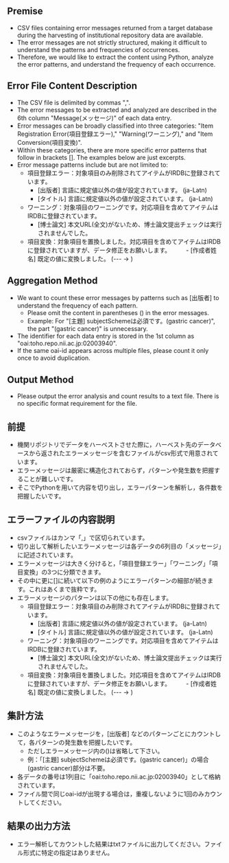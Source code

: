 ## Premise
- CSV files containing error messages returned from a target database during the harvesting of institutional repository data are available.
- The error messages are not strictly structured, making it difficult to understand the patterns and frequencies of occurrences.
- Therefore, we would like to extract the content using Python, analyze the error patterns, and understand the frequency of each occurrence.
## Error File Content Description
- The CSV file is delimited by commas ",".
- The error messages to be extracted and analyzed are described in the 6th column "Message(メッセージ)" of each data entry.
- Error messages can be broadly classified into three categories: "Item Registration Error(項目登録エラー)," "Warning(ワーニング)," and "Item Conversion(項目変換)".
- Within these categories, there are more specific error patterns that follow in brackets []. The examples below are just excerpts.
- Error message patterns include but are not limited to:
    - 項目登録エラー：対象項目のみ削除されてアイテムがIRDBに登録されています。
        - [出版者] 言語に規定値以外の値が設定されています。 (ja-Latn)
        - [タイトル] 言語に規定値以外の値が設定されています。 (ja-Latn)
    - ワーニング：対象項目のワーニングです。対応項目を含めてアイテムはIRDBに登録されています。
        - [博士論文] 本文URL(全文)がないため、博士論文提出チェックは実行されませんでした。
    - 項目変換：対象項目を置換しました。対応項目を含めてアイテムはIRDBに登録されていますが、データ修正をお願いします。
　　    - [作成者姓名] 既定の値に変換しました。 (--- -&gt; )
## Aggregation Method
- We want to count these error messages by patterns such as [出版者] to understand the frequency of each pattern.
    - Please omit the content in parentheses () in the error messages.
    - Example: For "[主題] subjectSchemeは必須です。(gastric cancer)", the part "(gastric cancer)" is unnecessary.
- The identifier for each data entry is stored in the 1st column as "oai:toho.repo.nii.ac.jp:02003940".
- If the same oai-id appears across multiple files, please count it only once to avoid duplication.
## Output Method
- Please output the error analysis and count results to a text file. There is no specific format requirement for the file.

## 前提
- 機関リポジトリでデータをハーベストさせた際に，ハーベスト先のデータべースから返されたエラーメッセージを含むファイルがcsv形式で用意されています。
- エラーメッセージは厳密に構造化されておらず，パターンや発生数を把握することが難しいです。
- そこでPythonを用いて内容を切り出し，エラーパターンを解析し，各件数を把握したいです。
## エラーファイルの内容説明
- csvファイルはカンマ「,」で区切られています。
- 切り出して解析したいエラーメッセージは各データの6列目の「メッセージ」に記述されています。
- エラーメッセージは大きく分けると，「項目登録エラー」「ワーニング」「項目変換」の3つに分類できます。
- その中に更に[]に続いて以下の例のようにエラーパターンの細部が続きます。これはあくまで抜粋です。
- エラーメッセージのパターンは以下の他にも存在します。
    - 項目登録エラー：対象項目のみ削除されてアイテムがIRDBに登録されています。
        - [出版者] 言語に規定値以外の値が設定されています。 (ja-Latn)
        - [タイトル] 言語に規定値以外の値が設定されています。 (ja-Latn)
    - ワーニング：対象項目のワーニングです。対応項目を含めてアイテムはIRDBに登録されています。
        - [博士論文] 本文URL(全文)がないため、博士論文提出チェックは実行されませんでした。
    - 項目変換：対象項目を置換しました。対応項目を含めてアイテムはIRDBに登録されていますが、データ修正をお願いします。
　　    - [作成者姓名] 既定の値に変換しました。 (--- -&gt; )
## 集計方法
- このようなエラーメッセージを，[出版者] などのパターンごとにカウントして，各パターンの発生数を把握したいです。
    - ただしエラーメッセージ内の()は省略して下さい。
    - 例：「[主題] subjectSchemeは必須です。(gastric cancer)」の場合(gastric cancer)部分は不要。
- 各データの番号は1列目に「oai:toho.repo.nii.ac.jp:02003940」として格納されています。
- ファイル間で同じoai-idが出現する場合は，重複しないように1回のみカウントしてください。
## 結果の出力方法
- エラー解析してカウントした結果はtxtファイルに出力してください。ファイル形式に特定の指定はありません。

